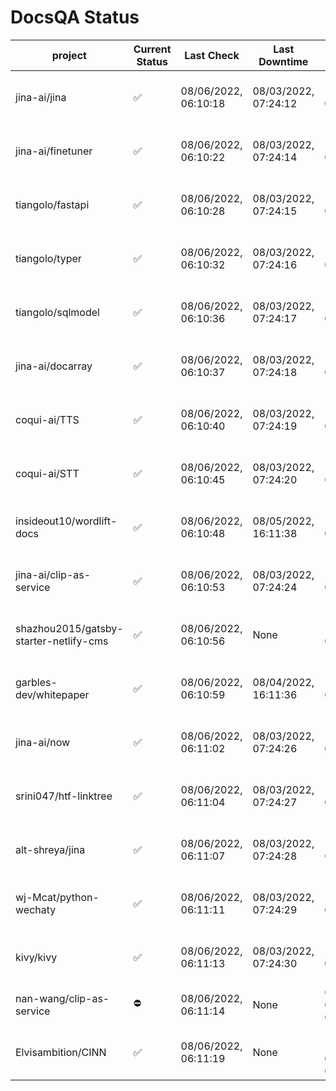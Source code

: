 # DocsQA Status

|               project                |Current Status|     Last Check     |   Last Downtime    |              % Uptime              |
|--------------------------------------|--------------|--------------------|--------------------|------------------------------------|
|jina-ai/jina                          |✅            |08/06/2022, 06:10:18|08/03/2022, 07:24:12|123.237 (since 07/29/2022, 16:38:18)|
|jina-ai/finetuner                     |✅            |08/06/2022, 06:10:22|08/03/2022, 07:24:14|123.245 (since 07/29/2022, 16:38:18)|
|tiangolo/fastapi                      |✅            |08/06/2022, 06:10:28|08/03/2022, 07:24:15|123.255 (since 07/29/2022, 16:38:18)|
|tiangolo/typer                        |✅            |08/06/2022, 06:10:32|08/03/2022, 07:24:16|123.257 (since 07/29/2022, 16:38:18)|
|tiangolo/sqlmodel                     |✅            |08/06/2022, 06:10:36|08/03/2022, 07:24:17|123.262 (since 07/29/2022, 16:38:18)|
|jina-ai/docarray                      |✅            |08/06/2022, 06:10:37|08/03/2022, 07:24:18|123.261 (since 07/29/2022, 16:38:18)|
|coqui-ai/TTS                          |✅            |08/06/2022, 06:10:40|08/03/2022, 07:24:19|123.263 (since 07/29/2022, 16:38:18)|
|coqui-ai/STT                          |✅            |08/06/2022, 06:10:45|08/03/2022, 07:24:20|123.268 (since 07/29/2022, 16:38:18)|
|insideout10/wordlift-docs             |✅            |08/06/2022, 06:10:48|08/05/2022, 16:11:38|115.781 (since 07/29/2022, 16:38:18)|
|jina-ai/clip-as-service               |✅            |08/06/2022, 06:10:53|08/03/2022, 07:24:24|123.280 (since 07/29/2022, 16:38:18)|
|shazhou2015/gatsby-starter-netlify-cms|✅            |08/06/2022, 06:10:56|None                |100.000 (since 08/03/2022, 10:30:18)|
|garbles-dev/whitepaper                |✅            |08/06/2022, 06:10:59|08/04/2022, 16:11:36|115.849 (since 07/29/2022, 16:38:18)|
|jina-ai/now                           |✅            |08/06/2022, 06:11:02|08/03/2022, 07:24:26|123.286 (since 07/29/2022, 16:38:18)|
|srini047/htf-linktree                 |✅            |08/06/2022, 06:11:04|08/03/2022, 07:24:27|126.975 (since 07/31/2022, 18:29:28)|
|alt-shreya/jina                       |✅            |08/06/2022, 06:11:07|08/03/2022, 07:24:28|123.287 (since 07/29/2022, 16:38:18)|
|wj-Mcat/python-wechaty                |✅            |08/06/2022, 06:11:11|08/03/2022, 07:24:29|123.294 (since 07/29/2022, 16:38:18)|
|kivy/kivy                             |✅            |08/06/2022, 06:11:13|08/03/2022, 07:24:30|123.295 (since 07/29/2022, 16:38:18)|
|nan-wang/clip-as-service              |⛔️           |08/06/2022, 06:11:14|None                |0.000 (since 08/04/2022, 05:17:56)  |
|Elvisambition/CINN                    |✅            |08/06/2022, 06:11:19|None                |100.000 (since 08/04/2022, 07:09:50)|
